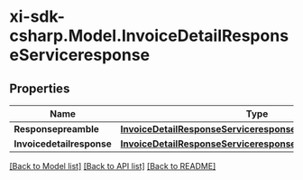 # xi-sdk-csharp.Model.InvoiceDetailResponseServiceresponse

## Properties

Name | Type | Description | Notes
------------ | ------------- | ------------- | -------------
**Responsepreamble** | [**InvoiceDetailResponseServiceresponseResponsepreamble**](InvoiceDetailResponseServiceresponseResponsepreamble.md) |  | [optional] 
**Invoicedetailresponse** | [**InvoiceDetailResponseServiceresponseInvoicedetailresponse**](InvoiceDetailResponseServiceresponseInvoicedetailresponse.md) |  | [optional] 

[[Back to Model list]](../README.md#documentation-for-models) [[Back to API list]](../README.md#documentation-for-api-endpoints) [[Back to README]](../README.md)

